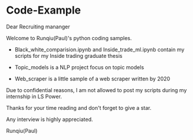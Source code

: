 # Code-Example

Dear Recruiting mananger

  Welcome to Runqiu(Paul)'s python coding samples.

  - Black_white_comparision.ipynb and Inside_trade_ml.ipynb contain my scripts for my Inside trading graduate thesis

  - Topic_models is a NLP project focus on topic models

  - Web_scraper is a little sample of a web scraper written by 2020

  Due to confidential reasons, I am not allowed to post my scripts during my internship in LS Power.

  Thanks for your time reading and don't forget to give a star.

  Any interview is highly appreciated.

Runqiu(Paul)
